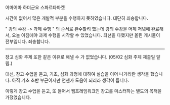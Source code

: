 어마어마 하더군요 스파르타마켓

시간이 없어서 많은 개발적 부분을 수행하지 못하였습니다. 대단히 죄송합니다.

" 강의 수강 -> 과제 수행 " 의 순서로 완수할려 했는데 강의 수강을 어제 저녘에 완료해서, 오늘 아침에야 과제 수행을 시작할 수 있었습니다. 최선을 다했지만 올린 게시물이 전부입니다. 죄송합니다.

------------------------------------------------------------------------------------------------------------------------------------------------------------------------------

장고 심화 주제 또한 같은 이유로 해낼 수 가 없었습니다. (05/02 심화 주제 제출일 알림.)

대신, 장고 수업을 듣고, 기초, 심화 과정에 대하여 실습을 이어 나가리란 생각을 했습니다. 아직 기초 초반 부근이지만 언젠가 도움이 되리라 생각이 듭니다.

이렇게 장고 수업을 듣고, 또 들어서 웹프레임워크인 장고를 마스터하는 별도의 목적을 가졌었습니다.
